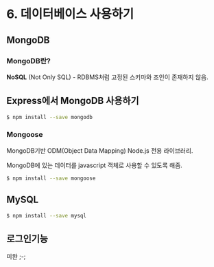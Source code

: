 # 6. 데이터베이스 사용하기

## MongoDB

### MongoDB란?

**NoSQL** (Not Only SQL) - RDBMS처럼 고정된 스키마와 조인이 존재하지 않음.



## Express에서 MongoDB 사용하기

```bash
$ npm install --save mongodb
```



### Mongoose

MongoDB기반 ODM(Object Data Mapping) Node.js 전용 라이브러리.

MongoDB에 있는 데이터를 javascript 객체로 사용할 수 있도록 해줌.

```bash
$ npm install --save mongoose
```



## MySQL

```bash
$ npm install --save mysql
```



## 로그인기능



미완 ;-;